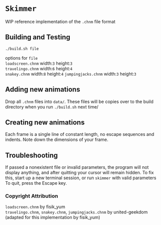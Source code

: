 # `Skimmer`

WIP reference implementation of the `.chnm` file format

## Building and Testing

`./build.sh file`

options for `file`  
`loadscreen.chnm` width:`3` height:`3`  
`travelingo.chnm` width:`6` height:`4`  
`snakey.chnm` width:`8` height:`4`
`jumpingjacks.chnm` width:`3` height:`3`

## Adding new animations

Drop all `.chnm` files into `data/`. These files will be copies over to the build directory when you run `./build.sh` next time/

## Creating new animations

Each frame is a single line of constant length, no escape sequences and indents. Note down the dimensions of your frame.

## Troubleshooting

If passed a nonexistent file or invalid parameters, the program will not display anything, and after quitting your cursor will remain hidden. To fix this, start up a new terminal session, or run `skimmer` with valid parameters  
To quit, press the Escape key.

### Copyright Attribution

`loadscreen.chnm` by fisik_yum  
`travelingo.chnm`, `snakey.chnm`, `jumpingjacks.chnm` by united-geekdom (adapted for this implementation by fisik_yum)
